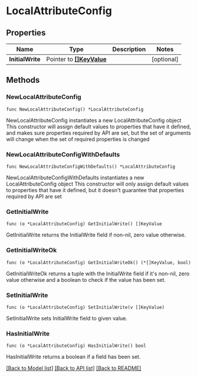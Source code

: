 # LocalAttributeConfig

## Properties

Name | Type | Description | Notes
------------ | ------------- | ------------- | -------------
**InitialWrite** | Pointer to [**[]KeyValue**](KeyValue.md) |  | [optional] 

## Methods

### NewLocalAttributeConfig

`func NewLocalAttributeConfig() *LocalAttributeConfig`

NewLocalAttributeConfig instantiates a new LocalAttributeConfig object
This constructor will assign default values to properties that have it defined,
and makes sure properties required by API are set, but the set of arguments
will change when the set of required properties is changed

### NewLocalAttributeConfigWithDefaults

`func NewLocalAttributeConfigWithDefaults() *LocalAttributeConfig`

NewLocalAttributeConfigWithDefaults instantiates a new LocalAttributeConfig object
This constructor will only assign default values to properties that have it defined,
but it doesn't guarantee that properties required by API are set

### GetInitialWrite

`func (o *LocalAttributeConfig) GetInitialWrite() []KeyValue`

GetInitialWrite returns the InitialWrite field if non-nil, zero value otherwise.

### GetInitialWriteOk

`func (o *LocalAttributeConfig) GetInitialWriteOk() (*[]KeyValue, bool)`

GetInitialWriteOk returns a tuple with the InitialWrite field if it's non-nil, zero value otherwise
and a boolean to check if the value has been set.

### SetInitialWrite

`func (o *LocalAttributeConfig) SetInitialWrite(v []KeyValue)`

SetInitialWrite sets InitialWrite field to given value.

### HasInitialWrite

`func (o *LocalAttributeConfig) HasInitialWrite() bool`

HasInitialWrite returns a boolean if a field has been set.


[[Back to Model list]](../README.md#documentation-for-models) [[Back to API list]](../README.md#documentation-for-api-endpoints) [[Back to README]](../README.md)


